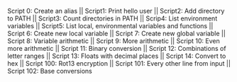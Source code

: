 Script 0: Create an alias || Script1: Print hello user || Script2: Add directory to PATH || Script3: Count directories in PATH || Scrip4: List environment variables || Script5: List local, environmental variables and functions || Script 6: Create new local variable || Script 7: Create new global variable || Script 8: Variable arithmetic || Script 9: More arithmetic || Script 10: Even more arithmetic || Script 11: Binary conversion || Script 12: Combinations of letter ranges || Script 13: Floats with decimal places || Script 14: Convert to hex || Script 100: Rot13 encryption || Script 101: Every other line from input || Script 102: Base conversions